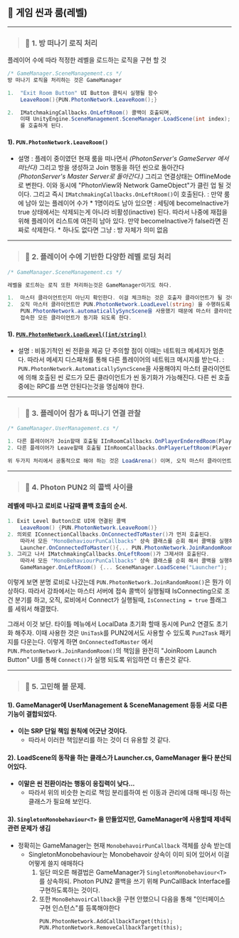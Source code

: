 
## 🔄 게임 씬과 룸(레벨)

---
> ### 📄   1. 방 떠나기 로직 처리
플레이어 수에 따라 적정한 레벨을 로드하는 로직을 구현 할 것

```cs
/* GameManager.SceneManagement.cs */
방 떠나기 로직을 처리하는 것은 GameManager

1.  "Exit Room Button" UI Button 클릭시 실행될 함수
    LeaveRoom(){PUN.PhotonNetwork.LeaveRoom();}

2.  IMatchmakingCallbacks.OnLeftRoom() 콜백이 호출되며, 
    이때 UnityEngine.SceneManagement.SceneManager.LoadScene(int index);
    를 호출하게 된다.

```

#### 1). `PUN.PhotonNetwork.LeaveRoom()`

  * 설명 
    :   플레이 중이였던 현재 룸을 떠나면서 *(PhotonServer's GameServer 에서 떠난다)*
        그리고 방을 생성하고 Join 행동을 하던 씬으로 돌아간다 *(PhotonServer's Master Server로 돌아간다.)*
        그리고 연결상태는 OfflineMode로 변한다. 이와 동시에 "PhotonView와 Network GameObject"가 클린 업 될 것이다.
        그리고 즉시 `IMatchmakingCallbacks.OnLeftRoom()`이 호출된다.
    : 만약 룸에 남아 있는 플레이어 수가
        * 1명이라도 남아 있으면 : 세팅에 becomeInactive가 true 상태에서는 
            삭제되는게 아니라 비활성(inactive) 된다.
            따라서 나중에 재접을 위해 플레이어 리스트에 여전히 남아 있다.
            만약 becomeInactive가 false라면 진짜로 삭제한다.
        * 하나도 없다면 그냥 : 방 자체가 의미 없음

---

> ### 📄   2. 플레이어 수에 기반한 다양한 레벨 로딩 처리

```cs
/* GameManager.SceneManagement.cs */

레벨을 로드하는 로직 또한 처리하는것은 GameManager이기도 하다.

1.  마스터 클라이언트인지 아닌지 확인한다. 이걸 체크하는 것은 호출자 클라이언트가 될 것이다. 
2.  오직 마스터 클라이언트만 PUN.PhotonNetwork.LoadLevel(string) 을 수행하도록 한다.
    PUN.PhotonNetwork.automaticallySyncScene을 사용했기 때문에 마스터 클라이언트의 씬을 
    접속한 모든 클라이언트가 동기화 되도록 한다.

```

#### 1). [`PUN.PhotonNetwork.LoadLevel([int/string])`](https://doc-api.photonengine.com/en/pun/current/class_photon_1_1_pun_1_1_photon_network.html#aedba3c40295e3684fedc64acf678a5cd)

* 설명
    :   비동기적인 씬 전환을 제공
        단 주의할 점이 이때는 네트워크 메세지가 멈춘다. 
        따라서 메세지 디스패쳐를 통해 다른 플레이어의 네트워크 메시지를 받는다.
    :   `PUN.PhotonNetwork.AutomaticallySyncScene`을 사용해야지 
        마스터 클라이언트에 의해 호출된 씬 로드가 모든 클라이언트가 씬 동기화가 가능해진다. 
        다른 씬 호출중에는 RPC를 쓰면 안된다는것을 명심해야 한다.

---
> ### 📄   3. 플레이어 참가 & 떠나기 연결 관찰

```cs
/* GameManager.UserManagement.cs */

1. 다른 플레이어가 Join할때 호출될 IInRoomCallbacks.OnPlayerEnderedRoom(Player other) 콜백 호출 구현
2. 다른 플레이어가 Leave할때 호출될 IInRoomCallbacks.OnPlayerLeftRoom(Player other) 콜백 호출 구현

위 두가지 처리에서 공통적으로 해야 하는 것은 LoadArena() 이며, 오직 마스터 클라이언트에 의해 호출되도록 해야한다.
```

---
> ### 📄   4. Photon PUN2 의 콜백 사이클

#### 레벨에 떠나고 로비로 나갈때 콜백 호출의 순서.

```cs
1. Exit Level Button으로 UI에 연결된 콜백   
    LeaveRoom() {PUN.PhotonNetwork.LeaveRoom()}
2. 의외로 IConnectionCallbacks.OnConnectedToMaster()가 먼저 호출된다.
    따라서 모든 "MonoBehaviourPunCallbacks" 상속 클래스를 순회 해서 콜백을 실행하고, 그중.
    Launcher.OnConnectedToMaster(){... PUN.PhotonNetwork.JoinRandomRoom(); ...} 가 실행된다.
3. 그리고 나서 IMatchmakingCallbacks.OnLeftRoom()가 그제서야 호출된다.
    따라서 모든 "MonoBehaviourPunCallbacks" 상속 클래스를 순회 해서 콜백을 실행하고, 그중.
    GameManager.OnLeftRoom() {... SceneManager.LoadScene("Launcher"); ...}
```

이렇게 보면 분명 로비로 나갔는데 `PUN.PhotonNetwork.JoinRandomRoom()`은 뭔가 이상하다.
따라서 강좌에서는 마스터 서버에 접속 콜백이 실행될때
IsConnecting으로 조건 분기를 하고, 오직, 로비에서 Connect가 실행될때, 
`IsConnecting = true` 플래그를 세워서 해결했다.

그래서 이것 보단. 
타이틀 메뉴에서 LocalData 초기화 할때 동시에 Pun2 연결도 초기화 해주자.
이때 사용한 것은 `UniTask`를 PUN2에서도 사용할 수 있도록 `Pun2Task` 패키지를 다운는다.
이렇게 하면 `OnConnectedToMaster` 에서 `PUN.PhotonNetwork.JoinRandomRoom()`의 책임을 완전히
"JoinRoom Launch Button" UI를 통해 `Connect()`가 실행 되도록 위임하면 더 좋은것 같다.

---
> ### 📄   5. 고민해 볼 문제.

#### 1). GameManager에 UserManagement & SceneManagement 등등 서로 다른 기능이 결합되었다.

* **이는 SRP 단일 책임 원칙에 어긋난 것이다.**
  * 따라서 이러한 책임분리를 하는 것이 더 유용할 것 같다.

#### 2). LoadScene의 동작을 하는 클래스가 Launcher.cs, GameManager 둘다 분산되어있다.

* **이말은 씬 전환이라는 행동이 응집력이 낮다...**  
  * 따라서 위의 비슷한 논리로 책임 분리를하여 씬 이동과 관리에 대해 매니징 하는 클래스가 필요해 보인다.

#### 3). `SingletonMonobehaviour<T>` 을 만들었지만, GameManager에 사용할때 제네릭 관련 문제가 생김
* 정확히는 GameManager는 현재 `MonobehavoirPunCallback` 객체를 상속 받는데
  * SingletonMonobehaviour는 Monobehavoir 상속이 이미 되어 있어서 이걸 어떻게 쓸지 애매하다
    1. 일단 떠오른 해결법은 GameManager가  `SingletonMonobehaviour<T>`를 상속하되.
        Photon PUN2 콜백을 쓰기 위해 PunCallBack Interface를 구현하도록하는 것이다.
    2. 또한 `MonoBehavoirCallback`을 구현 안했으니 다음을 통해 "인터페이스 구현 인스턴스"를 등록해야한다
       ```
       PUN.PhotonNetwork.AddCallbackTarget(this);
       PUN.PhotonNetwork.RemoveCallbackTarget(this);
       ```